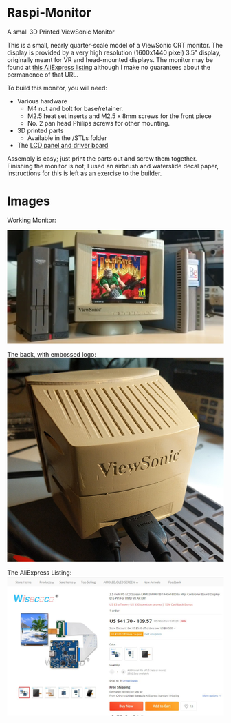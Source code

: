 # Raspi-Monitor
 A small 3D Printed ViewSonic Monitor

This is a small, nearly quarter-scale model of a ViewSonic CRT monitor. The display is provided by a very high resolution (1600x1440 pixel) 3.5" display, originally meant for VR and head-mounted displays. The monitor may be found at [this AliExpress listing](https://www.aliexpress.us/item/2255800748217381.html) although I make no guarantees about the permanence of that URL.

To build this monitor, you will need:

- Various hardware
	- M4 nut and bolt for base/retainer.
	- M2.5 heat set inserts and M2.5 x 8mm screws for the front piece
	- No. 2 pan head Philips screws for other mounting.
- 3D printed parts
	- Available in the /STLs folder
- The [LCD panel and driver board](https://www.aliexpress.us/item/2255800748217381.html)

Assembly is easy; just print the parts out and screw them together. Finishing the monitor is not; I used an airbrush and waterslide decal paper, instructions for this is left as an exercise to the builder.



# Images

Working Monitor:

![Running Doom](/images/Doom.png)

The back, with embossed logo:
![Back](/images/Back.jpg)

The AliExpress Listing:
![Ali Express Listing](/images/AliExpress.jpg)
